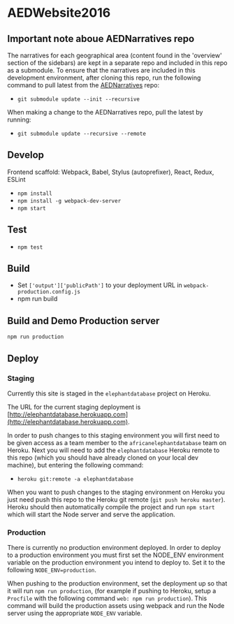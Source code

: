 # AEDWebsite2016

## Important note aboue AEDNarratives repo
The narratives for each geographical area (content found in the 'overview' section of the sidebars) are kept in a separate repo and included in this repo as a submodule. To ensure that the narratives are included in this development environment, after cloning this repo, run the following command to pull latest from the [AEDNarratives](https://github.com/AfESG/AEDNarratives) repo:

* `git submodule update --init --recursive`

When making a change to the AEDNarratives repo, pull the latest by running:

* `git submodule update --recursive --remote`

## Develop
Frontend scaffold: Webpack, Babel, Stylus (autoprefixer), React, Redux, ESLint

* `npm install`
* `npm install -g webpack-dev-server`
* `npm start`

## Test
* `npm test`

## Build
* Set `['output']['publicPath']` to your deployment URL in `webpack-production.config.js`
* npm run build

## Build and Demo Production server

`npm run production`

## Deploy

### Staging
Currently this site is staged in the `elephantdatabase` project on Heroku. 

The URL for the current staging deployment is [http://elephantdatabase.herokuapp.com](http://elephantdatabase.herokuapp.com).

In order to push changes to this staging environment you will first need to be given access as a team member to the `africanelephantdatabase` team on Heroku. Next you will need to add the `elephantdatabase` Heroku remote to this repo (which you should have already cloned on your local dev machine), but entering the following command: 

* `heroku git:remote -a elephantdatabase`

When you want to push changes to the staging environment on Heroku you just need push this repo to the Heroku git remote (`git push heroku master`). Heroku should then automatically compile the project and run `npm start` which will start the Node server and serve the application.

### Production
There is currently no production environment deployed. In order to deploy to a production environment you must first set the NODE_ENV environment variable on the production environment you intend to deploy to. Set it to the following `NODE_ENV=production`.

When pushing to the production environment, set the deployment up so that it will run `npm run production`, (for example if pushing to Heroku, setup a `Procfile` with the following command `web: npm run production`). This command will build the production assets using webpack and run the Node server using the appropriate `NODE_ENV` variable. 
